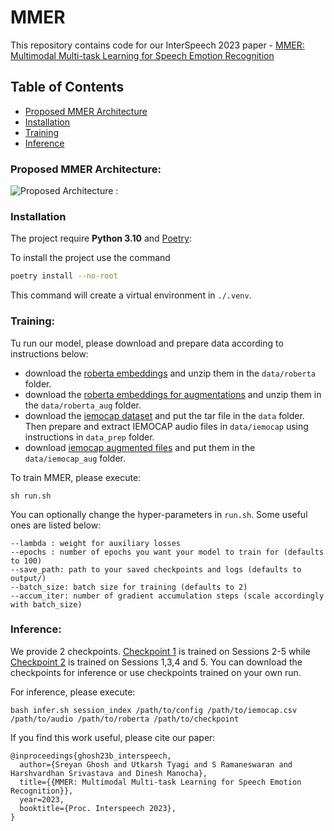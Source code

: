 # MMER

This repository contains code for our InterSpeech 2023 paper - [MMER: Multimodal Multi-task Learning for Speech Emotion Recognition](https://arxiv.org/abs/2203.16794)  

## Table of Contents
  - [Proposed MMER Architecture](#proposed-mmer-architecture)
  - [Installation](#installation)
  - [Training](#training)
  - [Inference](#inference)

### Proposed MMER Architecture:  

![Proposed Architecture :](./assets/mmer-1.png)  

### Installation
The project require **Python 3.10** and [Poetry](https://python-poetry.org/):

To install the project use the command
```bash
poetry install --no-root
```
This command will create a virtual environment in `./.venv`.

### Training:  

Tu run our model, please download and prepare data according to instructions below:  
* download the [roberta embeddings](https://drive.google.com/file/d/1xy1Ht2-qb0LwCz50o-y--Nln00d5TOQc/view?usp=sharing) and unzip them in the `data/roberta` folder.  
* download the [roberta embeddings for augmentations](https://drive.google.com/file/d/1KxILCQr7od7pfwdfpJp3VVwZHf0iQczm/view?usp=sharing) and unzip them in the `data/roberta_aug` folder.  
* download the [iemocap dataset](https://sail.usc.edu/iemocap/iemocap_release.htm) and put the tar file in the `data` folder. Then prepare and extract IEMOCAP audio files in `data/iemocap` using instructions in `data_prep` folder.  
* download [iemocap augmented files](https://drive.google.com/file/d/1ldlT8ShpBFmHyYcj5V_ttZ596hF5q_3_/view?usp=sharing) and put them in the `data/iemocap_aug` folder.  

To train MMER, please execute:  
```
sh run.sh
```
You can optionally change the hyper-parameters in `run.sh`. Some useful ones are listed below:    
```
--lambda : weight for auxiliary losses  
--epochs : number of epochs you want your model to train for (defaults to 100)  
--save_path: path to your saved checkpoints and logs (defaults to output/)  
--batch_size: batch size for training (defaults to 2)
--accum_iter: number of gradient accumulation steps (scale accordingly with batch_size)
```

### Inference:  

We provide 2 checkpoints. [Checkpoint 1](https://drive.google.com/file/d/1d_Kd5cn1l9JqZu5vlLme8fe5-zauMMKt/view?usp=sharing) is trained on Sessions 2-5 while [Checkpoint 2](https://drive.google.com/file/d/13on_5CovjqFR_p9eUZBDbLVMt4X5KZL5/view?usp=sharing) is trained on Sessions 1,3,4 and 5. You can download the checkpoints for inference or use checkpoints trained on your own run.

For inference, please execute:  
```
bash infer.sh session_index /path/to/config /path/to/iemocap.csv /path/to/audio /path/to/roberta /path/to/checkpoint

```

If you find this work useful, please cite our paper:  
```
@inproceedings{ghosh23b_interspeech,
  author={Sreyan Ghosh and Utkarsh Tyagi and S Ramaneswaran and Harshvardhan Srivastava and Dinesh Manocha},
  title={{MMER: Multimodal Multi-task Learning for Speech Emotion Recognition}},
  year=2023,
  booktitle={Proc. Interspeech 2023},
}
```
